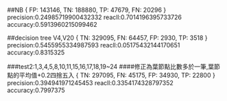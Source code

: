 ##NB
{ FP: 143146, TN: 188880, TP: 47679, FN: 20296 }
precision:0.24985719900432332
reacll:0.7014196395733726
accuracy:0.5913960215099462

##decision tree
V4,V20
{ TN: 329095, FN: 64457, FP: 2930, TP: 3518 }
precision:0.5455955334987593
reacll:0.05175432144170651
accuracy:0.8315325

###test2:1,3,4,5,8,10,11,15,16,17,18,19~24
####修正為葉節點比數多於一筆,葉節點的平均值+0.2四捨五入
{ TN: 297095, FN: 45175, FP: 34930, TP: 22800 }
precision:0.394941971245453
reacll:0.3354174328797352
accuracy:0.7997375